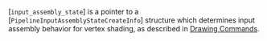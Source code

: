 [`input_assembly_state`] is a pointer to a
[`PipelineInputAssemblyStateCreateInfo`] structure which determines
input assembly behavior for vertex shading, as described in [Drawing Commands](https://www.khronos.org/registry/vulkan/specs/1.3-extensions/html/vkspec.html#drawing).